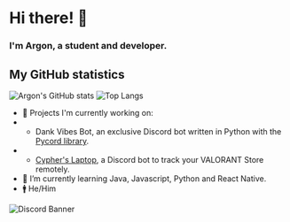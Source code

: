 # Hi there! 👋

### I'm Argon, a student and developer.


## My GitHub statistics
![Argon's GitHub stats](https://github-readme-stats.vercel.app/api?username=argo0n&show_icons=true&theme=tokyonight&count_private=true) ![Top Langs](https://github-readme-stats.vercel.app/api/top-langs/?username=argo0n&theme=tokyonight&layout=compact)

- 🔭 Projects I'm currently working on:
- - Dank Vibes Bot, an exclusive Discord bot written in Python with the [Pycord library](https://github.com/Pycord-Development/pycord).
- - [Cypher's Laptop](https://discord.com/api/oauth2/authorize?client_id=844489130822074390&permissions=313408&scope=applications.commands%20bot), a Discord bot to track your VALORANT Store remotely. 
- 🌱 I’m currently learning Java, Javascript, Python and React Native.
- 🚹 He/Him


<picture>
      <source media="(prefers-color-scheme: dark)" srcset="https://discord.c99.nl/widget/theme-4/650647680837484556.png">
      <source media="(prefers-color-scheme: light)" srcset="https://discord.c99.nl/widget/theme-5/650647680837484556.png">
      <img alt="Discord Banner" src="[https://user-images.githubusercontent.com/25423296/163456779-a8556205-d0a5-45e2-ac17-42d089e3c3f8.png](https://discord.c99.nl/widget/theme-4/650647680837484556.png)">
    </picture>
